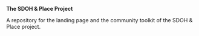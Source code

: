 **The SDOH & Place Project**

A repository for the landing page and the community toolkit of the SDOH & Place project.
